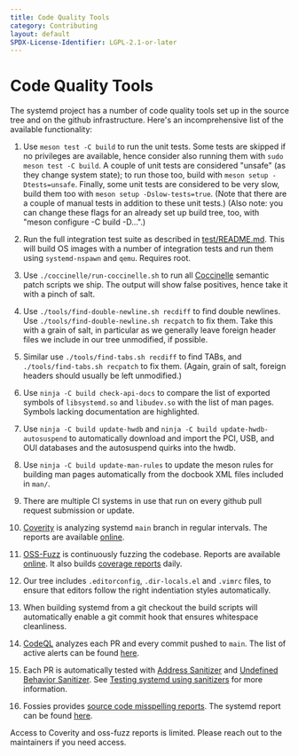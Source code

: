 ```yaml
---
title: Code Quality Tools
category: Contributing
layout: default
SPDX-License-Identifier: LGPL-2.1-or-later
---
```


# Code Quality Tools

The systemd project has a number of code quality tools set up in the source
tree and on the github infrastructure. Here's an incomprehensive list of the
available functionality:

1. Use `meson test -C build` to run the unit tests. Some tests are skipped if
   no privileges are available, hence consider also running them with `sudo
   meson test -C build`. A couple of unit tests are considered "unsafe" (as
   they change system state); to run those too, build with `meson setup
   -Dtests=unsafe`. Finally, some unit tests are considered to be very slow,
   build them too with `meson setup -Dslow-tests=true`. (Note that there are a
   couple of manual tests in addition to these unit tests.) (Also note: you can
   change these flags for an already set up build tree, too, with "meson
   configure -C build -D…".)

2. Run the full integration test suite as described in
   [test/README.md](/../test/README.md). This will build OS images with a number
   of integration tests and run them using `systemd-nspawn` and `qemu`. Requires
   root.

3. Use `./coccinelle/run-coccinelle.sh` to run all
   [Coccinelle](http://coccinelle.lip6.fr/) semantic patch scripts we ship. The
   output will show false positives, hence take it with a pinch of salt.

4. Use `./tools/find-double-newline.sh recdiff` to find double newlines. Use
   `./tools/find-double-newline.sh recpatch` to fix them. Take this with a grain
   of salt, in particular as we generally leave foreign header files we include in
   our tree unmodified, if possible.

5. Similar use `./tools/find-tabs.sh recdiff` to find TABs, and
   `./tools/find-tabs.sh recpatch` to fix them. (Again, grain of salt, foreign
   headers should usually be left unmodified.)

6. Use `ninja -C build check-api-docs` to compare the list of exported symbols
   of `libsystemd.so` and `libudev.so` with the list of man pages. Symbols
   lacking documentation are highlighted.

7. Use `ninja -C build update-hwdb` and `ninja -C build update-hwdb-autosuspend`
   to automatically download and import the PCI, USB, and OUI databases and the
   autosuspend quirks into the hwdb.

8. Use `ninja -C build update-man-rules` to update the meson rules for building
   man pages automatically from the docbook XML files included in `man/`.

9. There are multiple CI systems in use that run on every github pull request
   submission or update.

10. [Coverity](https://scan.coverity.com/) is analyzing systemd `main` branch
    in regular intervals. The reports are available
    [online](https://scan.coverity.com/projects/systemd).

11. [OSS-Fuzz](https://github.com/google/oss-fuzz) is continuously fuzzing the
    codebase. Reports are available
    [online](https://oss-fuzz.com/testcases?project=systemd&open=yes).
    It also builds
    [coverage reports](https://oss-fuzz.com/coverage-report/job/libfuzzer_asan_systemd/latest)
    daily.

12. Our tree includes `.editorconfig`, `.dir-locals.el` and `.vimrc` files, to
    ensure that editors follow the right indentiation styles automatically.

13. When building systemd from a git checkout the build scripts will
    automatically enable a git commit hook that ensures whitespace cleanliness.

14. [CodeQL](https://codeql.github.com/) analyzes each PR and every commit
    pushed to `main`. The list of active alerts can be found
    [here](https://github.com/systemd/systemd/security/code-scanning).

15. Each PR is automatically tested with [Address Sanitizer](https://clang.llvm.org/docs/AddressSanitizer.html)
    and [Undefined Behavior Sanitizer](https://clang.llvm.org/docs/UndefinedBehaviorSanitizer.html).
    See [Testing systemd using sanitizers](/TESTING_WITH_SANITIZERS)
    for more information.

16. Fossies provides [source code misspelling reports](https://fossies.org/features.html#codespell).
    The systemd report can be found [here](https://fossies.org/linux/misc/systemd/codespell.html).

Access to Coverity and oss-fuzz reports is limited. Please reach out to the
maintainers if you need access.
